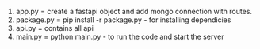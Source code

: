 1. app.py = create a fastapi object and add mongo connection with routes.
2. package.py = pip install -r package.py  - for installing dependicies
3. api.py = contains all api
4. main.py = python main.py - to run the code and start the server
